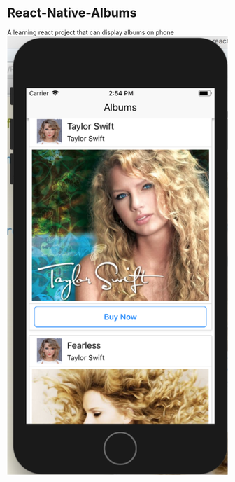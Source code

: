 # React-Native-Albums
A learning react project that can display albums on phone
![Screenshot](screenshot.png)
